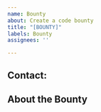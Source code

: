 ```yaml
---
name: Bounty
about: Create a code bounty
title: "[BOUNTY]"
labels: Bounty
assignees: ''

---
```


<!-- Write **BELOW** The Headers and **ABOVE** The Comments or else it may not be viewable -->
## Contact:

<!-- Where we should contact you for the bounty. Please put in your Discord username and tag -->

## About the Bounty

<!-- Explanation of what the bounty is requesting as well as how much you're willing to pay for its completion (which we suggest you put in the title as well), whether you're open to adjusting the price, the payment method, and any deadlines you'd like to set -->
